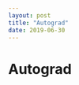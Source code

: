 ```yaml
---
layout: post
title: "Autograd"
date: 2019-06-30
---
```


<style>body {text-align: justify}</style>

# Autograd